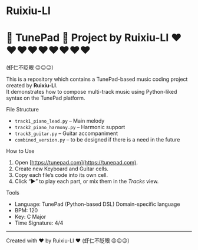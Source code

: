 # Ruixiu-LI
# 🎵 TunePad 🎹 Project by Ruixiu-LI ❤️❤️❤️❤️❤️❤️❤️❤️❤️
(虾仁不眨眼 😉😉😉）

This is a repository which contains a TunePad-based music coding project created by **Ruixiu-LI**.  
It demonstrates how to compose multi-track music using Python-liked syntax on the TunePad platform.

File Structure
- `track1_piano_lead.py` – Main melody
- `track2_piano_harmony.py` – Harmonic support
- `track3_guitar.py` – Guitar accompaniment
- `combined_version.py` – to be designed if there is a need in the future

How to Use
1. Open [https://tunepad.com](https://tunepad.com).
2. Create new Keyboard and Guitar cells.
3. Copy each file’s code into its own cell.
4. Click “▶” to play each part, or mix them in the *Tracks* view.

Tools
- Language: TunePad (Python-based DSL) Domain-specific language
- BPM: 120
- Key: C Major
- Time Signature: 4/4

---

Created with ❤️ by Ruixiu-LI ❤️   (虾仁不眨眼 😉😉😉）
